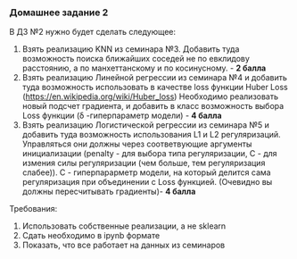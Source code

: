 ### Домашнее задание 2

В ДЗ №2 нужно будет сделать следующее:
1) Взять реализацию KNN из семинара №3. Добавить туда возможность поиска ближайших соседей не по евклидову расстоянию, а по манхеттанскому и по косинусному. - **2 балла**
2) Взять реализацию Линейной регрессии из семинара №4 и добавить туда возможность использовать в качестве loss функции Huber Loss (https://en.wikipedia.org/wiki/Huber_loss)
Необходимо реализовать новый подсчет градиента, и добавить в класс возможность выбора Loss функции (δ -гиперпараметр модели) - **4 балла**
3) Взять реализацию Логистической регрессии из семинара №5 и добавить туда возможность использования L1 и L2 регуляризаций. Управляться они должны через соответвующие аргументы инициализации (penalty - для выбора типа регуляризации, C - для измения силы регуляризации (чем больше, тем регуляризация слабее)). C - гиперпарарметр модели, на который делится сама регуляризация при объединении с Lоss функцией. (Очевидно вы должны пересчитывать градиенты)- **4 балла** 


Требования:
1. Использовать собственные реализации, а не sklearn
2. Сдать необходимо в ipynb формате
3. Показать, что все работает на данных из семинаров
